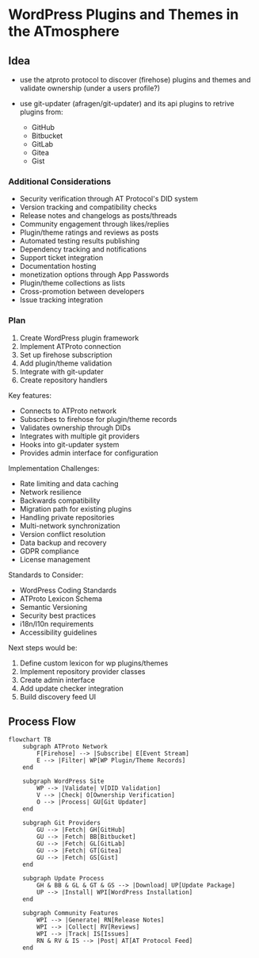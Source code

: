 # WordPress Plugins and Themes in the ATmosphere

## Idea

- use the atproto protocol to discover (firehose) plugins and themes and validate ownership (under a users profile?)
- use git-updater (afragen/git-updater) and its api plugins to retrive plugins from:

  - GitHub
  - Bitbucket
  - GitLab
  - Gitea
  - Gist

### Additional Considerations

- Security verification through AT Protocol's DID system
- Version tracking and compatibility checks
- Release notes and changelogs as posts/threads
- Community engagement through likes/replies
- Plugin/theme ratings and reviews as posts
- Automated testing results publishing
- Dependency tracking and notifications
- Support ticket integration
- Documentation hosting
- monetization options through App Passwords
- Plugin/theme collections as lists
- Cross-promotion between developers
- Issue tracking integration

### Plan

1. Create WordPress plugin framework
2. Implement ATProto connection
3. Set up firehose subscription
4. Add plugin/theme validation
5. Integrate with git-updater
6. Create repository handlers

Key features:

- Connects to ATProto network
- Subscribes to firehose for plugin/theme records
- Validates ownership through DIDs
- Integrates with multiple git providers
- Hooks into git-updater system
- Provides admin interface for configuration

Implementation Challenges:

- Rate limiting and data caching
- Network resilience
- Backwards compatibility
- Migration path for existing plugins
- Handling private repositories
- Multi-network synchronization
- Version conflict resolution
- Data backup and recovery
- GDPR compliance
- License management

Standards to Consider:

- WordPress Coding Standards
- ATProto Lexicon Schema
- Semantic Versioning
- Security best practices
- i18n/l10n requirements
- Accessibility guidelines

Next steps would be:

1. Define custom lexicon for wp plugins/themes
2. Implement repository provider classes
3. Create admin interface
4. Add update checker integration
5. Build discovery feed UI

## Process Flow

```mermaid
flowchart TB
    subgraph ATProto Network
        F[Firehose] --> |Subscribe| E[Event Stream]
        E --> |Filter| WP[WP Plugin/Theme Records]
    end

    subgraph WordPress Site
        WP --> |Validate| V[DID Validation]
        V --> |Check| O[Ownership Verification]
        O --> |Process| GU[Git Updater]
    end

    subgraph Git Providers
        GU --> |Fetch| GH[GitHub]
        GU --> |Fetch| BB[Bitbucket]
        GU --> |Fetch| GL[GitLab]
        GU --> |Fetch| GT[Gitea]
        GU --> |Fetch| GS[Gist]
    end

    subgraph Update Process
        GH & BB & GL & GT & GS --> |Download| UP[Update Package]
        UP --> |Install| WPI[WordPress Installation]
    end

    subgraph Community Features
        WPI --> |Generate| RN[Release Notes]
        WPI --> |Collect| RV[Reviews]
        WPI --> |Track| IS[Issues]
        RN & RV & IS --> |Post| AT[AT Protocol Feed]
    end
```
